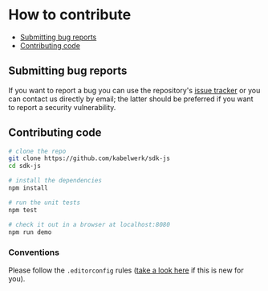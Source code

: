 # How to contribute

- [Submitting bug reports](#submitting-bug-reports)
- [Contributing code](#contributing-code)


## Submitting bug reports

If you want to report a bug you can use the repository's [issue tracker](https://github.com/kabelwerk/sdk-js/issues) or you can contact us directly by email; the latter should be preferred if you want to report a security vulnerability.


## Contributing code

```sh
# clone the repo
git clone https://github.com/kabelwerk/sdk-js
cd sdk-js

# install the dependencies
npm install

# run the unit tests
npm test

# check it out in a browser at localhost:8080
npm run demo
```


### Conventions

Please follow the `.editorconfig` rules ([take a look here](https://editorconfig.org/) if this is new for you).
